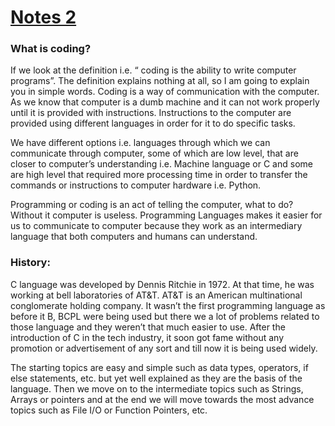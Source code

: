 # [Notes 2](https://codewithharry.com/videos/c-language-tutorials-in-hindi-2)

### What is coding?
If we look at the definition i.e. “ coding is the ability to write computer programs”. The definition explains nothing at all, so I am going to explain you in simple words. Coding is a way of communication with the computer. As we know that computer is a dumb machine and it can not work properly until it is provided with instructions. Instructions to the computer are provided using different languages in order for it to do specific tasks.

We have different options i.e. languages through which we can communicate through computer, some of which are low level, that are closer to computer’s understanding i.e. Machine language or C and some are high level that required more processing time in order to transfer the commands or instructions to computer hardware i.e. Python.

Programming or coding is an act of telling the computer, what to do? Without it computer is useless. Programming Languages makes it easier for us to communicate to computer because they work as an intermediary language that both computers and humans can understand.

### History:
C language was developed by Dennis Ritchie in 1972. At that time, he was working at bell laboratories of AT&T. AT&T is an American multinational conglomerate holding company. It wasn’t the first programming language as before it B, BCPL were being used but there we a lot of problems related to those language and they weren’t that much easier to use. After the introduction of C in the tech industry, it soon got fame without any promotion or advertisement of any sort and till now it is being used widely.


The starting topics are easy and simple such as data types, operators, if else statements, etc. but yet well explained as they are the basis of the language. Then we move on to the intermediate topics such as Strings, Arrays or pointers and at the end we will move towards the most advance topics such as File I/O or Function Pointers, etc.
